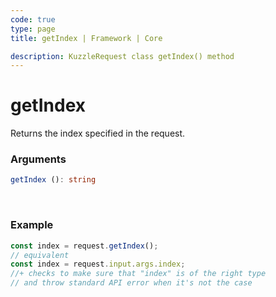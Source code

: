 ```yaml
---
code: true
type: page
title: getIndex | Framework | Core

description: KuzzleRequest class getIndex() method
---
```


# getIndex

<SinceBadge version="2.11.0" />

Returns the index specified in the request.

### Arguments

```ts
getIndex (): string
```

</br>

### Example

```ts
const index = request.getIndex();
// equivalent
const index = request.input.args.index;
//+ checks to make sure that "index" is of the right type
// and throw standard API error when it's not the case
```
